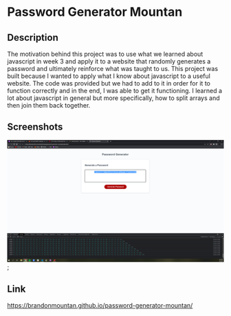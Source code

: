 # Password Generator Mountan

## Description

 The motivation behind this project was to use what we learned about javascript in week 3 and apply it to a website that randomly generates a password and ultimately reinforce what was taught to us. This project was built because I wanted to apply what I know about javascript to a useful website. The code was provided but we had to add to it in order for it to function correctly and in the end, I was able to get it functioning. I learned a lot about javascript in general but more specifically, how to split arrays and then join them back together.

 ## Screenshots

![screenshot page 1](/Assets/images/project3img1.PNG);

## Link

https://brandonmountan.github.io/password-generator-mountan/
